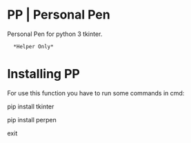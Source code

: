 # PP |  Personal Pen

Personal Pen for python 3 tkinter.
      
      *Helper Only*

# Installing PP
For use this function you have to run some commands in cmd:


  pip install tkinter
  
  pip install perpen

  exit

